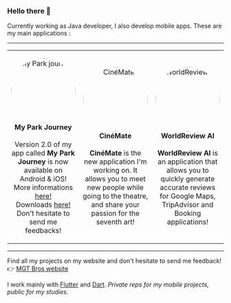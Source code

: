 ### Hello there 👋

Currently working as Java developer, I also develop mobile apps. 
These are my main applications :

---

<table>
  <tr>
    <td>
      <p align="center"><img src="https://mgt-bros.com/myparkjourney/icon.png" alt="My Park journey" style="border-radius: 50%; width: 150px; "><br><b>My Park Journey</b><br><br>Version 2.0 of my app called <b>My Park Journey</b> is now available on Android & iOS! More informations <a href="https://mgt-bros.com/myparkjourney">here!</a><br>Downloads <a href="https://mgt-bros.com/myparkjourney/downloads/">here!</a> Don't hesitate to send me feedbacks!</p>
    </td>
    <td>
      <p align="center"><img src="https://mgt-bros.com/cinemate/icon.png" alt="CinéMate" style="border-radius: 50%; width: 150px; "><br><b>CinéMate</b><br><br><b>CinéMate</b> is the new application I'm working on. It allows you to meet new people while going to the theatre, and share your passion for the seventh art!</p>
    </td>
    <td>
      <p align="center"><img src="https://mgt-bros.com/worldreviewai/icon.png" alt="WorldReview AI" style="border-radius: 50%; width: 150px; "><br><b>WorldReview AI</b><br><br><b>WorldReview AI</b> is an application that allows you to quickly generate accurate reviews for Google Maps, TripAdvisor and Booking applications!</p>
    </td>
  </tr>
</table>



---

Find all my projects on my website and don't hesitate to send me feedback!  
👉 [MGT Bros website](https://mgt-bros.com)

I work mainly with [Flutter](https://flutter.dev/) and [Dart](https://dart.dev/). *Private reps for my mobile projects, public for my studies.*
